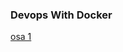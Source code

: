 ### Devops With Docker

[osa 1](https://github.com/robertrantanen/DevOps-with-Docker/tree/master/osa1)
